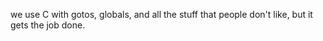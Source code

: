 we use C with gotos, globals, and all the stuff that people don't like, but it gets the job done. 


